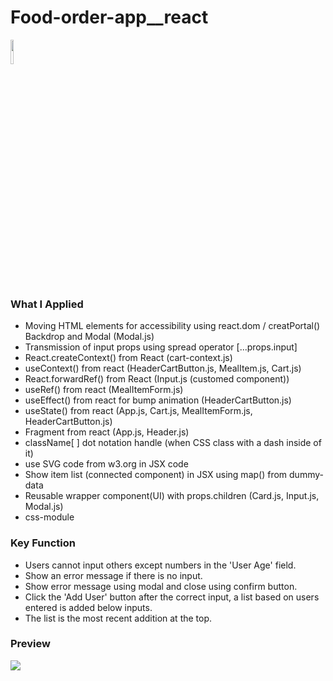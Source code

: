 # Food-order-app__react

<a href="#"><img width="10%" src="https://img.shields.io/badge/React-005FED?style=flat-square&logo=React&logoColor=white"/></a>

### What I Applied
- Moving HTML elements for accessibility using react.dom / creatPortal() Backdrop and Modal (Modal.js)
- Transmission of input props using spread operator [...props.input]
- React.createContext() from React (cart-context.js)
- useContext() from react (HeaderCartButton.js, MealItem.js, Cart.js)
- React.forwardRef() from React (Input.js (customed component))
- useRef() from react (MealItemForm.js)
- useEffect() from react for bump animation (HeaderCartButton.js)
- useState() from react (App.js, Cart.js, MealItemForm.js, HeaderCartButton.js)
- Fragment from react (App.js, Header.js)
- className[ ] dot notation handle (when CSS class with a dash inside of it)
- use SVG code from w3.org in JSX code
- Show item list (connected component) in JSX using map() from dummy-data
- Reusable wrapper component(UI) with props.children (Card.js, Input.js, Modal.js)
- css-module

### Key Function
- Users cannot input others except numbers in the 'User Age' field.
- Show an error message if there is no input.
- Show error message using modal and close using confirm button.
- Click the 'Add User' button after the correct input, a list based on users entered is added below inputs. 
- The list is the most recent addition at the top.

### Preview
<a href="#"><img src="https://user-images.githubusercontent.com/84049077/165442563-d7f04dd6-7bbd-41d9-9c40-b55f8b2da5db.gif"/></a>
